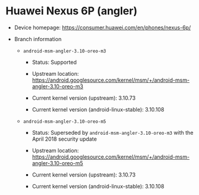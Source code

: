 # Huawei Nexus 6P (angler)

* Device homepage: https://consumer.huawei.com/en/phones/nexus-6p/

* Branch information

  * `android-msm-angler-3.10-oreo-m3`

    * Status: Supported

    * Upstream location: https://android.googlesource.com/kernel/msm/+/android-msm-angler-3.10-oreo-m3

    * Current kernel version (upstream): 3.10.73

    * Current kernel version (android-linux-stable): 3.10.108

  * `android-msm-angler-3.10-oreo-m5`

    * Status: Superseded by `android-msm-angler-3.10-oreo-m3` with the April 2018 security update

    * Upstream location: https://android.googlesource.com/kernel/msm/+/android-msm-angler-3.10-oreo-m5

    * Current kernel version (upstream): 3.10.73

    * Current kernel version (android-linux-stable): 3.10.108
